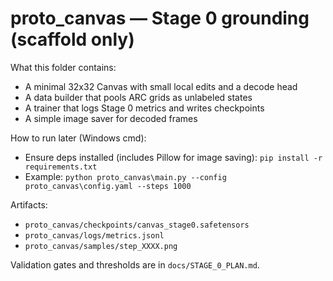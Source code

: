 # proto_canvas — Stage 0 grounding (scaffold only)

What this folder contains:
- A minimal 32x32 Canvas with small local edits and a decode head
- A data builder that pools ARC grids as unlabeled states
- A trainer that logs Stage 0 metrics and writes checkpoints
- A simple image saver for decoded frames

How to run later (Windows cmd):
- Ensure deps installed (includes Pillow for image saving): `pip install -r requirements.txt`
- Example: `python proto_canvas\main.py --config proto_canvas\config.yaml --steps 1000`

Artifacts:
- `proto_canvas/checkpoints/canvas_stage0.safetensors`
- `proto_canvas/logs/metrics.jsonl`
- `proto_canvas/samples/step_XXXX.png`

Validation gates and thresholds are in `docs/STAGE_0_PLAN.md`.
